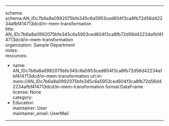 


---  
schema: schema:AN_IDc7b6a8a0992075bfe345c6a5953ced604f3ca8fb72d56d42234afbf414713dcd/in-mem-transformation  
title: AN_IDc7b6a8a0992075bfe345c6a5953ced604f3ca8fb72d56d42234afbf414713dcd/in-mem-transformation  
organization: Sample Department  
notes:   
resources:  
- name: AN_IDc7b6a8a0992075bfe345c6a5953ced604f3ca8fb72d56d42234afbf414713dcd/in-mem-transformation 
 url:in-mem://AN_IDc7b6a8a0992075bfe345c6a5953ced604f3ca8fb72d56d42234afbf414713dcd/in-mem-transformation 
 format:DataFrame  
license: None  
category:
 - Education  
maintainer: User  
maintainer_email: UserMail  
---